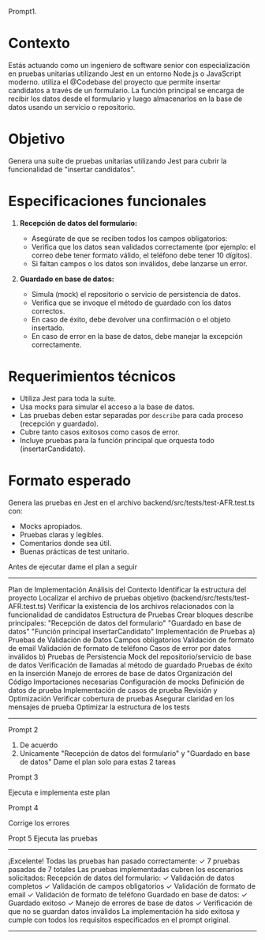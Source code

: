 Prompt1.

# Contexto

Estás actuando como un ingeniero de software senior con especialización en pruebas unitarias utilizando Jest en un entorno Node.js o JavaScript moderno. utiliza el @Codebase del proyecto que permite insertar candidatos a través de un formulario. La función principal se encarga de recibir los datos desde el formulario y luego almacenarlos en la base de datos usando un servicio o repositorio.

# Objetivo

Genera una suite de pruebas unitarias utilizando Jest para cubrir la funcionalidad de "insertar candidatos".

# Especificaciones funcionales

1. **Recepción de datos del formulario:**

   - Asegúrate de que se reciben todos los campos obligatorios:
   - Verifica que los datos sean validados correctamente (por ejemplo: el correo debe tener formato válido, el teléfono debe tener 10 dígitos).
   - Si faltan campos o los datos son inválidos, debe lanzarse un error.

2. **Guardado en base de datos:**
   - Simula (mock) el repositorio o servicio de persistencia de datos.
   - Verifica que se invoque el método de guardado con los datos correctos.
   - En caso de éxito, debe devolver una confirmación o el objeto insertado.
   - En caso de error en la base de datos, debe manejar la excepción correctamente.

# Requerimientos técnicos

- Utiliza Jest para toda la suite.
- Usa mocks para simular el acceso a la base de datos.
- Las pruebas deben estar separadas por `describe` para cada proceso (recepción y guardado).
- Cubre tanto casos exitosos como casos de error.
- Incluye pruebas para la función principal que orquesta todo (insertarCandidato).

# Formato esperado

Genera las pruebas en Jest en el archivo backend/src/tests/test-AFR.test.ts con:

- Mocks apropiados.
- Pruebas claras y legibles.
- Comentarios donde sea útil.
- Buenas prácticas de test unitario.

Antes de ejecutar dame el plan a seguir

---

Plan de Implementación
Análisis del Contexto
Identificar la estructura del proyecto
Localizar el archivo de pruebas objetivo (backend/src/tests/test-AFR.test.ts)
Verificar la existencia de los archivos relacionados con la funcionalidad de candidatos
Estructura de Pruebas
Crear bloques describe principales:
"Recepción de datos del formulario"
"Guardado en base de datos"
"Función principal insertarCandidato"
Implementación de Pruebas
a) Pruebas de Validación de Datos
Campos obligatorios
Validación de formato de email
Validación de formato de teléfono
Casos de error por datos inválidos
b) Pruebas de Persistencia
Mock del repositorio/servicio de base de datos
Verificación de llamadas al método de guardado
Pruebas de éxito en la inserción
Manejo de errores de base de datos
Organización del Código
Importaciones necesarias
Configuración de mocks
Definición de datos de prueba
Implementación de casos de prueba
Revisión y Optimización
Verificar cobertura de pruebas
Asegurar claridad en los mensajes de prueba
Optimizar la estructura de los tests

---

Prompt 2

1. De acuerdo
2. Unicamente "Recepción de datos del formulario" y
   "Guardado en base de datos"
   Dame el plan solo para estas 2 tareas

Prompt 3

Ejecuta e implementa este plan

Prompt 4

Corrige los errores

Propt 5
Ejecuta las pruebas

---

¡Excelente! Todas las pruebas han pasado correctamente:
✓ 7 pruebas pasadas de 7 totales
Las pruebas implementadas cubren los escenarios solicitados:
Recepción de datos del formulario:
✓ Validación de datos completos
✓ Validación de campos obligatorios
✓ Validación de formato de email
✓ Validación de formato de teléfono
Guardado en base de datos:
✓ Guardado exitoso
✓ Manejo de errores de base de datos
✓ Verificación de que no se guardan datos inválidos
La implementación ha sido exitosa y cumple con todos los requisitos especificados en el prompt original.

---
